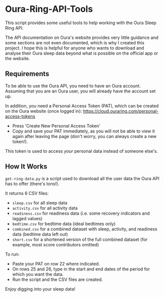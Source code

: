 # Oura-Ring-API-Tools

This script provides some useful tools to help working with the Oura Sleep Ring API.

The API documentation on Oura's website provides very little guidance and some sections are not even documented, which is why I created this project. I hope this is helpful for anyone who wants to download and analyse their Oura sleep data beyond what is possible on the official app or the website.


## Requirements

To be able to use the Oura API, you need to have an Oura account. Assuming that you are an Oura user, you will already have the account set up.

In addition, you need a Personal Access Token (PAT), which can be created on the Oura website (once logged in):
https://cloud.ouraring.com/personal-access-tokens
- Press 'Create New Personal Access Token'
- Copy and save your PAT immediately, as you will not be able to view it again after leaving the page (don't worry, you can always create a new token!).

This token is used to access *your* personal data instead of someone else's.

## How It Works

`get-ring-data.py` is a script used to download all the user data the Oura API has to offer (there's tons!).

It returns 6 CSV files:
- `sleep.csv` for all sleep data
- `activity.csv` for all activity data
- `readiness.csv` for readiness data (i.e. some recovery indicators and lagged values)
- `bedtime.csv` for bedtime data (ideal bedtimes only)
- `combined.csv` for a combined dataset with sleep, activity, and readiness data (bedtime data left out)
- `short.csv` for a shortened version of the full combined dataset (for example, most score contributors omitted)

To run:
- Paste your PAT on row 22 where indicated.
- On rows 25 and 26, type in the start and end dates of the period for which you want the data.
- Run the script and the CSV files are created.

Enjoy digging into your sleep data!
